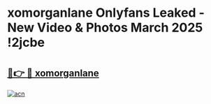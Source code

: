 # xomorganlane Onlyfans Leaked - New Video & Photos March 2025 !2jcbe

# <h2><a href="https://65ftod.iuczelnia.edu.pl?title=xomorganlane&ref=2jcbe">🔗👉 🔴 xomorganlane</a></h2>

[![acn](https://github.com/user-attachments/assets/0f9c940e-d8b0-45ae-aac7-cd30a18b3e1c)](https://65ftod.iuczelnia.edu.pl?title=xomorganlane&ref=2jcbe)

